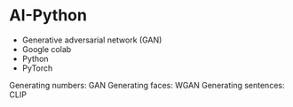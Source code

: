 # AI-Python
- Generative adversarial network (GAN)
- Google colab
- Python
- PyTorch

Generating numbers: GAN
Generating faces: WGAN
Generating sentences: CLIP
